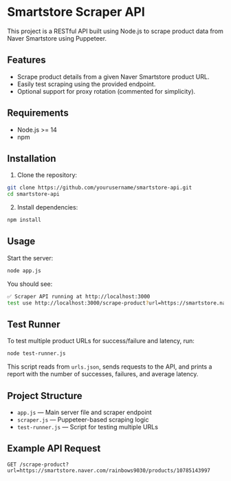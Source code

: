 # Smartstore Scraper API

This project is a RESTful API built using Node.js to scrape product data from Naver Smartstore using Puppeteer.

## Features

- Scrape product details from a given Naver Smartstore product URL.
- Easily test scraping using the provided endpoint.
- Optional support for proxy rotation (commented for simplicity).

## Requirements

- Node.js >= 14
- npm

## Installation

1. Clone the repository:

```bash
git clone https://github.com/yourusername/smartstore-api.git
cd smartstore-api
```

2. Install dependencies:

```bash
npm install
```

## Usage

Start the server:

```bash
node app.js
```

You should see:

```bash
✅ Scraper API running at http://localhost:3000
test use http://localhost:3000/scrape-product?url=https://smartstore.naver.com/rainbows9030/products/10785143997
```

## Test Runner

To test multiple product URLs for success/failure and latency, run:

```bash
node test-runner.js
```

This script reads from `urls.json`, sends requests to the API, and prints a report with the number of successes, failures, and average latency.

## Project Structure

- `app.js` — Main server file and scraper endpoint
- `scraper.js` — Puppeteer-based scraping logic
- `test-runner.js` — Script for testing multiple URLs

## Example API Request

```http
GET /scrape-product?url=https://smartstore.naver.com/rainbows9030/products/10785143997
```

